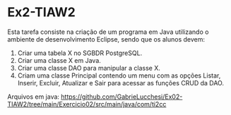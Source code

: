# Ex2-TIAW2
Esta tarefa consiste na criação de um programa em Java utilizando o ambiente de desenvolvimento Eclipse, sendo que os alunos devem:

1. Criar uma tabela X no SGBDR PostgreSQL.
2. Criar uma classe X em Java. 
3. Criar uma classe DAO para manipular a classe X.
4. Criam uma classe Principal contendo um menu com as opções Listar, Inserir, Excluir, Atualizar e Sair para acessar as funções CRUD da DAO.


Arquivos em java: https://github.com/GabrieLucchesi/Ex02-TIAW2/tree/main/Exercicio02/src/main/java/com/ti2cc
